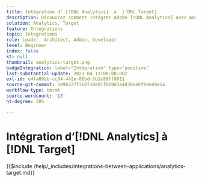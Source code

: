 ```yaml
---
title: Intégration d’ [!DNL Analytics]  à  [!DNL Target]
description: Découvrez comment intégrer Adobe [!DNL Analytics] avec Adobe Target.
solution: Analytics, Target
feature: Integrations
topic: Integrations
role: Leader, Architect, Admin, Developer
level: Beginner
index: false
kt: null
thumbnail: analytics-target.png
badgeIntegration: label="Intégration" type="positive"
last-substantial-update: 2023-04-11T00:00:00Z
exl-id: e4fa89bb-cc84-442e-86bd-5b1c89ff8011
source-git-commit: 509b227f360718e81fb19d3a4d30aebf9de49e5a
workflow-type: tm+mt
source-wordcount: '13'
ht-degree: 38%

---
```


# Intégration d’[!DNL Analytics] à [!DNL Target]

{{$include /help/_includes/integrations-between-applications/analytics-target.md}}
